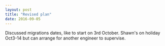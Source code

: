 ```yaml
---
layout: post
title: "Revised plan"
date: 2016-09-05
---
```


Discussed migrations dates, like to start on 3rd October. Shawn's on holiday Oct3-14 but can arrange for another engineer to supervise.

